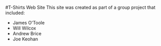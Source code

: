#T-Shirts Web Site
This site was created as part of a group project that included:
* James O'Toole
* Will Wilcox
* Andrew Brice
* Joe Keohan
